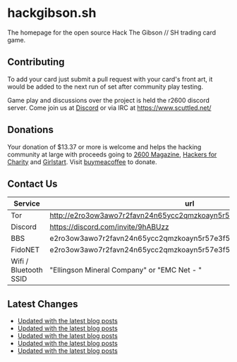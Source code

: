 # hackgibson.sh
The homepage for the open source Hack The Gibson // SH trading card game.


## Contributing

To add your card just submit a pull request with your card's front art, it would be added to the next run of set after community play testing.

Game play and discussions over the project is held the r2600 discord server. Come join us at [Discord](https://discord.com/invite/9hABUzz) or via IRC at https://www.scuttled.net/


## Donations

Your donation of $13.37 or more is welcome and helps the hacking community at large with proceeds going to [2600 Magazine](https://2600.com/), [Hackers for Charity](https://hackersforcharity.org) and [Girlstart](https://girlstart.org).  Visit [buymeacoffee](https://www.buymeacoffee.com/hackgibson.sh) to donate.


## Contact Us

Service | url
-|-
Tor | http://e2ro3ow3awo7r2favn24n65ycc2qmzkoayn5r57e3f56nvjwdcgg32ad.onion
Discord | https://discord.com/invite/9hABUzz
BBS | e2ro3ow3awo7r2favn24n65ycc2qmzkoayn5r57e3f56nvjwdcgg32ad.onion:23
FidoNET | e2ro3ow3awo7r2favn24n65ycc2qmzkoayn5r57e3f56nvjwdcgg32ad.onion:24554
Wifi / Bluetooth SSID | "Ellingson Mineral Company" or "EMC Net - <fidonet address>"

## Latest Changes
<!-- BLOG-POST-LIST:START -->
- [Updated with the latest blog posts](https://github.com/DFW2600/hackgibson.sh/commit/3166cf70cfcc3cda300c5d3a36f83d0bc8a66b89)
- [Updated with the latest blog posts](https://github.com/DFW2600/hackgibson.sh/commit/170e5e6a77b8fba7f96562da2d07e48b6aca38ea)
- [Updated with the latest blog posts](https://github.com/DFW2600/hackgibson.sh/commit/f7d4e2ca812da52818d088c5710081f51f83b9e2)
- [Updated with the latest blog posts](https://github.com/DFW2600/hackgibson.sh/commit/4966916b4d6a27f1306e64da7f79ad6f59062390)
- [Updated with the latest blog posts](https://github.com/DFW2600/hackgibson.sh/commit/a8a09ded807e630fa460f4a3bffaca0d3e72c236)
<!-- BLOG-POST-LIST:END -->
